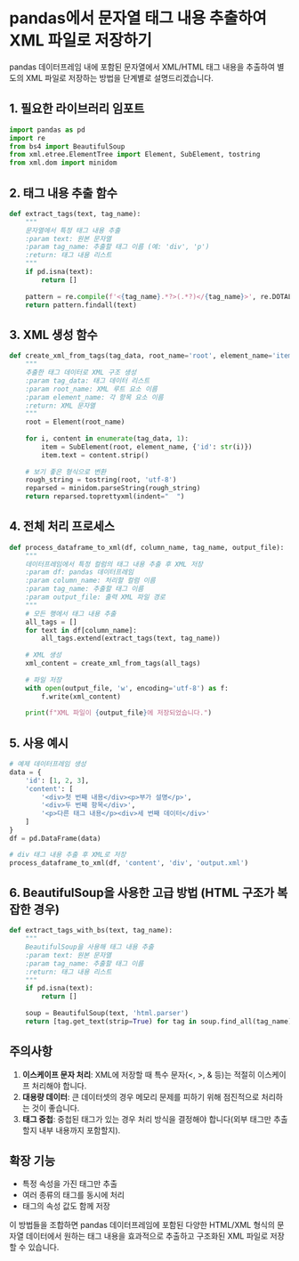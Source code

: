 # pandas에서 문자열 태그 내용 추출하여 XML 파일로 저장하기

pandas 데이터프레임 내에 포함된 문자열에서 XML/HTML 태그 내용을 추출하여 별도의 XML 파일로 저장하는 방법을 단계별로 설명드리겠습니다.

## 1. 필요한 라이브러리 임포트

```python
import pandas as pd
import re
from bs4 import BeautifulSoup
from xml.etree.ElementTree import Element, SubElement, tostring
from xml.dom import minidom
```

## 2. 태그 내용 추출 함수

```python
def extract_tags(text, tag_name):
    """
    문자열에서 특정 태그 내용 추출
    :param text: 원본 문자열
    :param tag_name: 추출할 태그 이름 (예: 'div', 'p')
    :return: 태그 내용 리스트
    """
    if pd.isna(text):
        return []
    
    pattern = re.compile(f'<{tag_name}.*?>(.*?)</{tag_name}>', re.DOTALL)
    return pattern.findall(text)
```

## 3. XML 생성 함수

```python
def create_xml_from_tags(tag_data, root_name='root', element_name='item'):
    """
    추출한 태그 데이터로 XML 구조 생성
    :param tag_data: 태그 데이터 리스트
    :param root_name: XML 루트 요소 이름
    :param element_name: 각 항목 요소 이름
    :return: XML 문자열
    """
    root = Element(root_name)
    
    for i, content in enumerate(tag_data, 1):
        item = SubElement(root, element_name, {'id': str(i)})
        item.text = content.strip()
    
    # 보기 좋은 형식으로 변환
    rough_string = tostring(root, 'utf-8')
    reparsed = minidom.parseString(rough_string)
    return reparsed.toprettyxml(indent="  ")
```

## 4. 전체 처리 프로세스

```python
def process_dataframe_to_xml(df, column_name, tag_name, output_file):
    """
    데이터프레임에서 특정 컬럼의 태그 내용 추출 후 XML 저장
    :param df: pandas 데이터프레임
    :param column_name: 처리할 컬럼 이름
    :param tag_name: 추출할 태그 이름
    :param output_file: 출력 XML 파일 경로
    """
    # 모든 행에서 태그 내용 추출
    all_tags = []
    for text in df[column_name]:
        all_tags.extend(extract_tags(text, tag_name))
    
    # XML 생성
    xml_content = create_xml_from_tags(all_tags)
    
    # 파일 저장
    with open(output_file, 'w', encoding='utf-8') as f:
        f.write(xml_content)
    
    print(f"XML 파일이 {output_file}에 저장되었습니다.")
```

## 5. 사용 예시

```python
# 예제 데이터프레임 생성
data = {
    'id': [1, 2, 3],
    'content': [
        '<div>첫 번째 내용</div><p>부가 설명</p>',
        '<div>두 번째 항목</div>',
        '<p>다른 태그 내용</p><div>세 번째 데이터</div>'
    ]
}
df = pd.DataFrame(data)

# div 태그 내용 추출 후 XML로 저장
process_dataframe_to_xml(df, 'content', 'div', 'output.xml')
```

## 6. BeautifulSoup을 사용한 고급 방법 (HTML 구조가 복잡한 경우)

```python
def extract_tags_with_bs(text, tag_name):
    """
    BeautifulSoup을 사용해 태그 내용 추출
    :param text: 원본 문자열
    :param tag_name: 추출할 태그 이름
    :return: 태그 내용 리스트
    """
    if pd.isna(text):
        return []
    
    soup = BeautifulSoup(text, 'html.parser')
    return [tag.get_text(strip=True) for tag in soup.find_all(tag_name)]
```

## 주의사항

1. **이스케이프 문자 처리**: XML에 저장할 때 특수 문자(<, >, & 등)는 적절히 이스케이프 처리해야 합니다.
2. **대용량 데이터**: 큰 데이터셋의 경우 메모리 문제를 피하기 위해 점진적으로 처리하는 것이 좋습니다.
3. **태그 중첩**: 중첩된 태그가 있는 경우 처리 방식을 결정해야 합니다(외부 태그만 추출할지 내부 내용까지 포함할지).

## 확장 기능

- 특정 속성을 가진 태그만 추출
- 여러 종류의 태그를 동시에 처리
- 태그의 속성 값도 함께 저장

이 방법들을 조합하면 pandas 데이터프레임에 포함된 다양한 HTML/XML 형식의 문자열 데이터에서 원하는 태그 내용을 효과적으로 추출하고 구조화된 XML 파일로 저장할 수 있습니다.